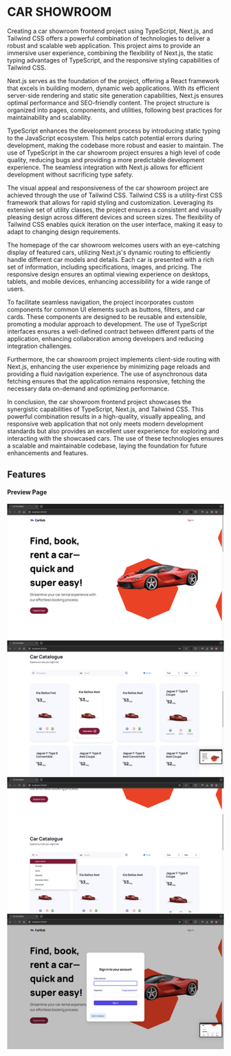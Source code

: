 # CAR SHOWROOM

Creating a car showroom frontend project using TypeScript, Next.js, and Tailwind CSS offers a powerful combination of technologies to deliver a robust and scalable web application. This project aims to provide an immersive user experience, combining the flexibility of Next.js, the static typing advantages of TypeScript, and the responsive styling capabilities of Tailwind CSS.

Next.js serves as the foundation of the project, offering a React framework that excels in building modern, dynamic web applications. With its efficient server-side rendering and static site generation capabilities, Next.js ensures optimal performance and SEO-friendly content. The project structure is organized into pages, components, and utilities, following best practices for maintainability and scalability.

TypeScript enhances the development process by introducing static typing to the JavaScript ecosystem. This helps catch potential errors during development, making the codebase more robust and easier to maintain. The use of TypeScript in the car showroom project ensures a high level of code quality, reducing bugs and providing a more predictable development experience. The seamless integration with Next.js allows for efficient development without sacrificing type safety.

The visual appeal and responsiveness of the car showroom project are achieved through the use of Tailwind CSS. Tailwind CSS is a utility-first CSS framework that allows for rapid styling and customization. Leveraging its extensive set of utility classes, the project ensures a consistent and visually pleasing design across different devices and screen sizes. The flexibility of Tailwind CSS enables quick iteration on the user interface, making it easy to adapt to changing design requirements.

The homepage of the car showroom welcomes users with an eye-catching display of featured cars, utilizing Next.js's dynamic routing to efficiently handle different car models and details. Each car is presented with a rich set of information, including specifications, images, and pricing. The responsive design ensures an optimal viewing experience on desktops, tablets, and mobile devices, enhancing accessibility for a wide range of users.

To facilitate seamless navigation, the project incorporates custom components for common UI elements such as buttons, filters, and car cards. These components are designed to be reusable and extensible, promoting a modular approach to development. The use of TypeScript interfaces ensures a well-defined contract between different parts of the application, enhancing collaboration among developers and reducing integration challenges.

Furthermore, the car showroom project implements client-side routing with Next.js, enhancing the user experience by minimizing page reloads and providing a fluid navigation experience. The use of asynchronous data fetching ensures that the application remains responsive, fetching the necessary data on-demand and optimizing performance.

In conclusion, the car showroom frontend project showcases the synergistic capabilities of TypeScript, Next.js, and Tailwind CSS. This powerful combination results in a high-quality, visually appealing, and responsive web application that not only meets modern development standards but also provides an excellent user experience for exploring and interacting with the showcased cars. The use of these technologies ensures a scalable and maintainable codebase, laying the foundation for future enhancements and features.

## Features

#### Preview Page

![Preview Page](images/1.png?raw=true "Preview Page")
![Preview Page](images/2.png?raw=true "Preview Page")
![Preview Page](images/3.png?raw=true "Preview Page")
![Preview Page](images/4.png?raw=true "Preview Page")
